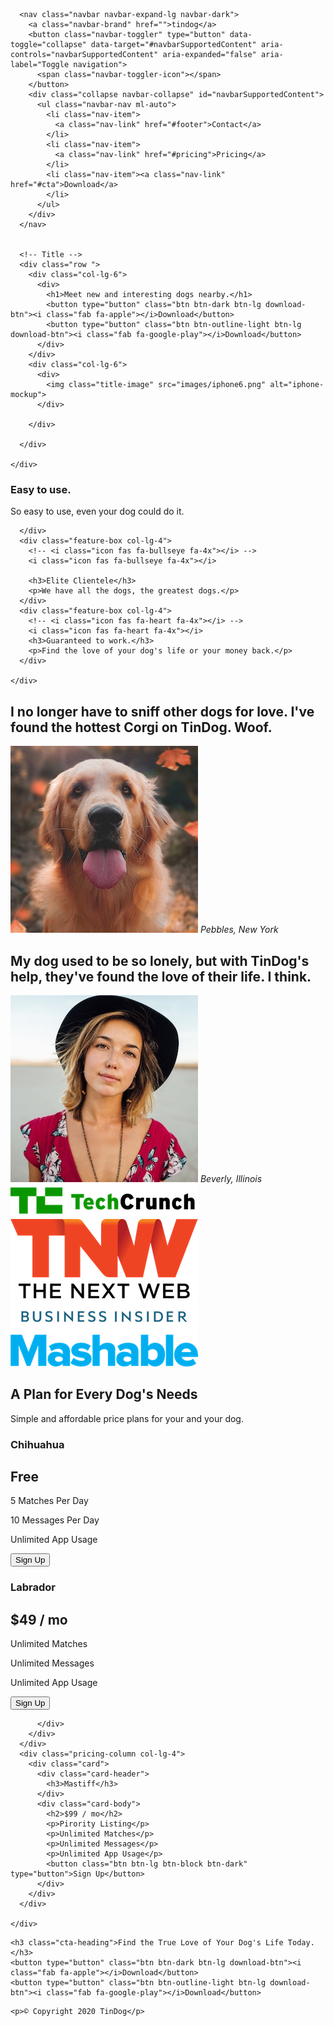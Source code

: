 <!DOCTYPE html>
<html>

<head>
  <meta charset="utf-8">
  <title>TinDog</title>

  <!-- Bootstrap Installatin -->

  <link rel="stylesheet" href="https://maxcdn.bootstrapcdn.com/bootstrap/4.0.0/css/bootstrap.min.css" integrity="sha384-Gn5384xqQ1aoWXA+058RXPxPg6fy4IWvTNh0E263XmFcJlSAwiGgFAW/dAiS6JXm" crossorigin="anonymous">

  <!-- Javascript Query for functioning Bootstarp -->

  <script src="https://code.jquery.com/jquery-3.2.1.slim.min.js" integrity="sha384-KJ3o2DKtIkvYIK3UENzmM7KCkRr/rE9/Qpg6aAZGJwFDMVNA/GpGFF93hXpG5KkN" crossorigin="anonymous"></script>
  <script src="https://cdnjs.cloudflare.com/ajax/libs/popper.js/1.12.9/umd/popper.min.js" integrity="sha384-ApNbgh9B+Y1QKtv3Rn7W3mgPxhU9K/ScQsAP7hUibX39j7fakFPskvXusvfa0b4Q" crossorigin="anonymous"></script>
  <script src="https://maxcdn.bootstrapcdn.com/bootstrap/4.0.0/js/bootstrap.min.js" integrity="sha384-JZR6Spejh4U02d8jOt6vLEHfe/JQGiRRSQQxSfFWpi1MquVdAyjUar5+76PVCmYl" crossorigin="anonymous"></script>

  <!-- CSS File -->
  <link rel="stylesheet" href="css/styles.css">

  <!-- Google font API -->
  <link
    href="https://fonts.googleapis.com/css2?family=Montserrat:ital,wght@0,100;0,200;0,300;0,400;0,500;0,600;0,700;0,800;0,900;1,100;1,200;1,300;1,400;1,500;1,600;1,700;1,800;1,900&family=Ubuntu:ital,wght@0,300;0,400;0,500;0,700;1,300;1,400;1,500;1,700&display=swap"
    rel="stylesheet">

  <!-- Font Awesome -->
  <script src="https://kit.fontawesome.com/5d6b7fbf13.js" crossorigin="anonymous"></script>

<body>

  <section id="title">
    <div class="container-fluid">
      <!-- Nav Bar -->

      <nav class="navbar navbar-expand-lg navbar-dark">
        <a class="navbar-brand" href="">tindog</a>
        <button class="navbar-toggler" type="button" data-toggle="collapse" data-target="#navbarSupportedContent" aria-controls="navbarSupportedContent" aria-expanded="false" aria-label="Toggle navigation">
          <span class="navbar-toggler-icon"></span>
        </button>
        <div class="collapse navbar-collapse" id="navbarSupportedContent">
          <ul class="navbar-nav ml-auto">
            <li class="nav-item">
              <a class="nav-link" href="#footer">Contact</a>
            </li>
            <li class="nav-item">
              <a class="nav-link" href="#pricing">Pricing</a>
            </li>
            <li class="nav-item"><a class="nav-link" href="#cta">Download</a>
            </li>
          </ul>
        </div>
      </nav>


      <!-- Title -->
      <div class="row ">
        <div class="col-lg-6">
          <div>
            <h1>Meet new and interesting dogs nearby.</h1>
            <button type="button" class="btn btn-dark btn-lg download-btn"><i class="fab fa-apple"></i>Download</button>
            <button type="button" class="btn btn-outline-light btn-lg download-btn"><i class="fab fa-google-play"></i>Download</button>
          </div>
        </div>
        <div class="col-lg-6">
          <div>
            <img class="title-image" src="images/iphone6.png" alt="iphone-mockup">
          </div>

        </div>

      </div>

    </div>
  </section>


  <!-- Features -->

  <section id="features">
    <div class="row">
      <div class=" feature-box col-lg-4">
        <i class="icon fas fa-check-circle fa-4x"></i>
        <h3>Easy to use.</h3>
        <p>So easy to use, even your dog could do it.</p>

      </div>
      <div class="feature-box col-lg-4">
        <!-- <i class="icon fas fa-bullseye fa-4x"></i> -->
        <i class="icon fas fa-bullseye fa-4x"></i>

        <h3>Elite Clientele</h3>
        <p>We have all the dogs, the greatest dogs.</p>
      </div>
      <div class="feature-box col-lg-4">
        <!-- <i class="icon fas fa-heart fa-4x"></i> -->
        <i class="icon fas fa-heart fa-4x"></i>
        <h3>Guaranteed to work.</h3>
        <p>Find the love of your dog's life or your money back.</p>
      </div>

    </div>


  </section>


  <!-- Testimonials -->

  <section id="testimonials">
    <div id="testimonbial-carousel" class="carousel slide" data-ride="carousel">
      <div class="carousel-inner">
        <div class="carousel-item active">
          <h2>I no longer have to sniff other dogs for love. I've found the hottest Corgi on TinDog. Woof.</h2>
          <img class="testimonials-image" src="images/dog-img.jpg" alt="dog-profile">
          <em>Pebbles, New York</em>
        </div>
        <div class="carousel-item">
          <h2 class="testimonial-text">My dog used to be so lonely, but with TinDog's help, they've found the love of their life. I think.</h2>
          <img class="testimonials-image" src="images/lady-img.jpg" alt="lady-profile">
          <em>Beverly, Illinois</em>
        </div>
      </div>
      <a class="carousel-control-prev" href="#testimonbial-carousel" role="button" data-slide="prev">
        <span class="carousel-control-prev-icon"></span>
      </a>
      <a class="carousel-control-next" href="#testimonbial-carousel" role="button" data-slide="next">
        <span class="carousel-control-next-icon"></span>
      </a>
    </div>
  </section>


  <!-- Press -->

  <section id="press">
    <img class="press-logo" src="images/techcrunch.png" alt="tc-logo">
    <img class="press-logo" src="images/tnw.png" alt="tnw-logo">
    <img class="press-logo" src="images/bizinsider.png" alt="biz-insider-logo">
    <img class="press-logo" src="images/mashable.png" alt="mashable-logo">

  </section>


  <!-- Pricing -->

  <section id="pricing">
    <h2>A Plan for Every Dog's Needs</h2>
    <p>Simple and affordable price plans for your and your dog.</p>
    <div class="row">
      <div class="pricing-column col-lg-4 col-md-6">
        <div class="card">
          <div class="card-header">
            <h3>Chihuahua</h3>
          </div>
          <div class="card-body">
            <h2>Free</h2>
            <p>5 Matches Per Day</p>
            <p>10 Messages Per Day</p>
            <p>Unlimited App Usage</p>
            <button class="btn btn-lg btn-block btn-outline-dark" type="button">Sign Up</button>
          </div>
        </div>
      </div>
      <div class="pricing-column col-lg-4 col-md-6">
        <div class="card">
          <div class="card-header">
            <h3>Labrador</h3>
          </div>
          <div class="card-body">
            <h2>$49 / mo</h2>
            <p>Unlimited Matches</p>
            <p>Unlimited Messages</p>
            <p>Unlimited App Usage</p>
            <button class="btn btn-lg btn-block btn-dark"  type="button">Sign Up</button>

          </div>
        </div>
      </div>
      <div class="pricing-column col-lg-4">
        <div class="card">
          <div class="card-header">
            <h3>Mastiff</h3>
          </div>
          <div class="card-body">
            <h2>$99 / mo</h2>
            <p>Pirority Listing</p>
            <p>Unlimited Matches</p>
            <p>Unlimited Messages</p>
            <p>Unlimited App Usage</p>
            <button class="btn btn-lg btn-block btn-dark" type="button">Sign Up</button>
          </div>
        </div>
      </div>

    </div>

  </section>


  <!-- Call to Action -->

  <section id="cta">

    <h3 class="cta-heading">Find the True Love of Your Dog's Life Today.</h3>
    <button type="button" class="btn btn-dark btn-lg download-btn"><i class="fab fa-apple"></i>Download</button>
    <button type="button" class="btn btn-outline-light btn-lg download-btn"><i class="fab fa-google-play"></i>Download</button>

  </section>


  <!-- Footer -->

  <footer id="footer">
    <i class="fab fa-twitter fa-2x social-media"></i>
    <i class="fab fa-instagram fa-2x social-media"></i>
    <i class="fab fa-facebook fa-2x social-media "></i>
    <i class="fas fa-envelope-square fa-2x social-media "></i>

    <p>© Copyright 2020 TinDog</p>

  </footer>


</body>

</html>
